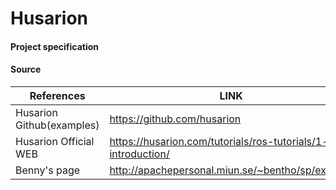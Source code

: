 # Husarion
 

#### Project specification



#### Source

| References                | LINK                                                         |
| ------------------------- | ------------------------------------------------------------ |
| Husarion Github(examples) | https://github.com/husarion                                  |
| Husarion Official WEB     | https://husarion.com/tutorials/ros-tutorials/1-ros-introduction/ |
| Benny's page              | http://apachepersonal.miun.se/~bentho/sp/exp.htm             |

